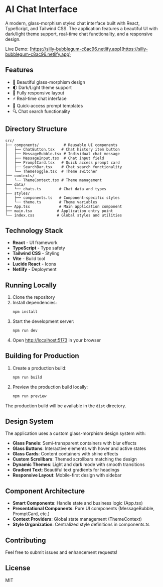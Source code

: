 # AI Chat Interface

A modern, glass-morphism styled chat interface built with React, TypeScript, and Tailwind CSS. The application features a beautiful UI with dark/light theme support, real-time chat functionality, and a responsive design.

Live Demo: [https://silly-bubblegum-c8ac96.netlify.app](https://silly-bubblegum-c8ac96.netlify.app)

## Features

- 🎨 Beautiful glass-morphism design
- 🌓 Dark/Light theme support
- 📱 Fully responsive layout
- ⚡ Real-time chat interface
- 🎯 Quick-access prompt templates
- 🔍 Chat search functionality

## Directory Structure

```
src/
├── components/           # Reusable UI components
│   ├── ChatButton.tsx   # Chat history item button
│   ├── MessageBubble.tsx # Individual chat message
│   ├── MessageInput.tsx  # Chat input field
│   ├── PromptCard.tsx   # Quick access prompt card
│   ├── SearchBar.tsx    # Chat search functionality
│   └── ThemeToggle.tsx  # Theme switcher
├── contexts/
│   └── ThemeContext.tsx # Theme management
├── data/
│   └── chats.ts        # Chat data and types
├── styles/
│   ├── components.ts   # Component-specific styles
│   └── theme.ts        # Theme variables
├── App.tsx             # Main application component
├── main.tsx           # Application entry point
└── index.css          # Global styles and utilities
```

## Technology Stack

- **React** - UI framework
- **TypeScript** - Type safety
- **Tailwind CSS** - Styling
- **Vite** - Build tool
- **Lucide React** - Icons
- **Netlify** - Deployment

## Running Locally

1. Clone the repository
2. Install dependencies:
   ```bash
   npm install
   ```
3. Start the development server:
   ```bash
   npm run dev
   ```
4. Open [http://localhost:5173](http://localhost:5173) in your browser

## Building for Production

1. Create a production build:
   ```bash
   npm run build
   ```
2. Preview the production build locally:
   ```bash
   npm run preview
   ```

The production build will be available in the `dist` directory.

## Design System

The application uses a custom glass-morphism design system with:

- **Glass Panels**: Semi-transparent containers with blur effects
- **Glass Buttons**: Interactive elements with hover and active states
- **Glass Cards**: Content containers with shine effects
- **Custom Scrollbars**: Themed scrollbars matching the design
- **Dynamic Themes**: Light and dark mode with smooth transitions
- **Gradient Text**: Beautiful text gradients for headings
- **Responsive Layout**: Mobile-first design with sidebar

## Component Architecture

- **Smart Components**: Handle state and business logic (App.tsx)
- **Presentational Components**: Pure UI components (MessageBubble, PromptCard, etc.)
- **Context Providers**: Global state management (ThemeContext)
- **Style Organization**: Centralized style definitions in components.ts

## Contributing

Feel free to submit issues and enhancement requests!

## License

MIT